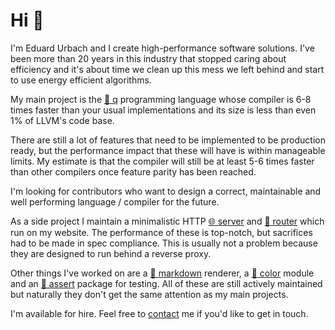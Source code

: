 # Hi 👋

I'm Eduard Urbach and I create high-performance software solutions.
I've been more than 20 years in this industry that stopped caring about efficiency and it's about time we clean up this mess we left behind and start to use energy efficient algorithms.

My main project is the [🌱 q](https://git.urbach.dev/cli/q) programming language whose compiler is 6-8 times faster than your usual implementations and its size is less than even 1% of LLVM's code base.

There are still a lot of features that need to be implemented to be production ready,
but the performance impact that these will have is within manageable limits.
My estimate is that the compiler will still be at least 5-6 times faster than other compilers once feature parity has been reached.

I'm looking for contributors who want to design a correct, maintainable and well performing language / compiler for the future.

As a side project I maintain a minimalistic HTTP [🌐 server](https://git.urbach.dev/go/web)
and [🔗 router](https://git.urbach.dev/go/router) which run on my website.
The performance of these is top-notch, but sacrifices had to be made in spec compliance.
This is usually not a problem because they are designed to run behind a reverse proxy.

Other things I've worked on are
a [📃 markdown](https://git.urbach.dev/go/markdown) renderer,
a [🌈 color](https://git.urbach.dev/go/color) module and
an [🚦 assert](https://git.urbach.dev/go/assert) package for testing.
All of these are still actively maintained but naturally they don't get the same attention as my main projects.

I'm available for hire. Feel free to [contact](https://urbach.dev/contact) me if you'd like to get in touch.

